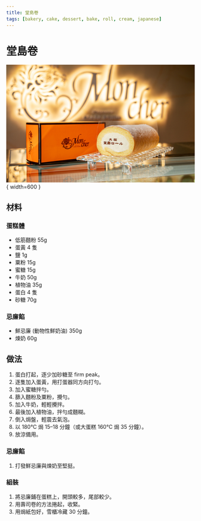 ```yaml
---
title: 堂島卷
tags: [bakery, cake, dessert, bake, roll, cream, japanese]
---
```


# 堂島卷

![堂島卷](../images/dojima-roll.jpg){ width=600 }

## 材料

### 蛋糕體
- 低筋麵粉 55g  
- 蛋黃 4 隻  
- 鹽 1g  
- 粟粉 15g  
- 蜜糖 15g  
- 牛奶 50g  
- 植物油 35g  
- 蛋白 4 隻  
- 砂糖 70g  

### 忌廉餡
- 鮮忌廉 (動物性鮮奶油) 350g  
- 煉奶 60g  

## 做法

1. 蛋白打起，逐少加砂糖至 firm peak。  
2. 逐隻加入蛋黃，用打蛋器同方向打勻。  
3. 加入蜜糖拌勻。  
4. 篩入麵粉及粟粉，攪勻。  
5. 加入牛奶，輕輕攪拌。  
6. 最後加入植物油，拌勻成麵糊。  
7. 倒入焗盤，輕震去氣泡。  
8. 以 180℃ 焗 15–18 分鐘（或大蛋糕 160℃ 焗 35 分鐘）。  
9. 放涼備用。  

### 忌廉餡
1. 打發鮮忌廉與煉奶至堅挺。  

### 組裝
1. 將忌廉鋪在蛋糕上，開頭較多，尾部較少。  
2. 用壽司卷的方法捲起，收緊。  
3. 用焗紙包好，雪櫃冷藏 30 分鐘。  

